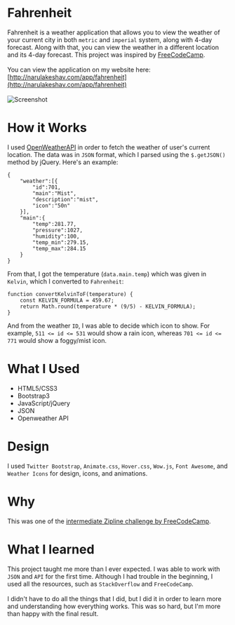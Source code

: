 # Fahrenheit
Fahrenheit is a weather application that allows you to view the weather of your current city in both `metric` and `imperial` system, along with 4-day forecast. Along with that, you can view the weather in a different location and its 4-day forecast. This project was inspired by [FreeCodeCamp](http://freecodecamp.com).
<br><br>
You can view the application on my website here: [http://narulakeshav.com/app/fahrenheit](http://narulakeshav.com/app/fahrenheit)
<br><br>
![Screenshot](http://i.imgur.com/Oy1X2cu.jpg)

# How it Works
I used [OpenWeatherAPI](http://openweathermap.org/api) in order to fetch the weather of user's current location. The data was in `JSON` format, which I parsed using the `$.getJSON()` method by jQuery. Here's an example:
```
{
    "weather":[{
        "id":701,
        "main":"Mist",
        "description":"mist",
        "icon":"50n"
    }],
    "main":{
        "temp":281.77,
        "pressure":1027,
        "humidity":100,
        "temp_min":279.15,
        "temp_max":284.15
    }
}    
```
From that, I got the temperature (`data.main.temp`) which was given in `Kelvin`, which I converted to `Fahrenheit`:
```
function convertKelvinToF(temperature) {
    const KELVIN_FORMULA = 459.67;
    return Math.round(temperature * (9/5) - KELVIN_FORMULA);
}
```
And from the weather `ID`, I was able to decide which icon to show. For example, `511 <= id <= 531` would show a rain icon, whereas `701 <= id <= 771` would show a foggy/mist icon.
# What I Used
* HTML5/CSS3
* Bootstrap3
* JavaScript/jQuery
* JSON 
* Openweather API

# Design
I used `Twitter Bootstrap`, `Animate.css`, `Hover.css`, `Wow.js`, `Font Awesome`, and `Weather Icons` for design, icons, and animations.

# Why
This was one of the [intermediate Zipline challenge by FreeCodeCamp](http://goo.gl/VcIccD).

# What I learned
This project taught me more than I ever expected. I was able to work with `JSON` and `API` for the first time. Although I had trouble in the beginning, I used all the resources, such as `StackOverflow` and `FreeCodeCamp`.
<br><br>
I didn't have to do all the things that I did, but I did it in order to learn more and understanding how everything works. This was so hard, but I'm more than happy with the final result.